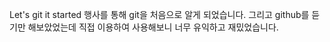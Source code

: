 Let's git it started 행사를 통해 git을 처음으로 알게 되었습니다. 그리고 github를 듣기만 해보았었는데 직접 이용하여 사용해보니 너무 유익하고 재밌었습니다.
